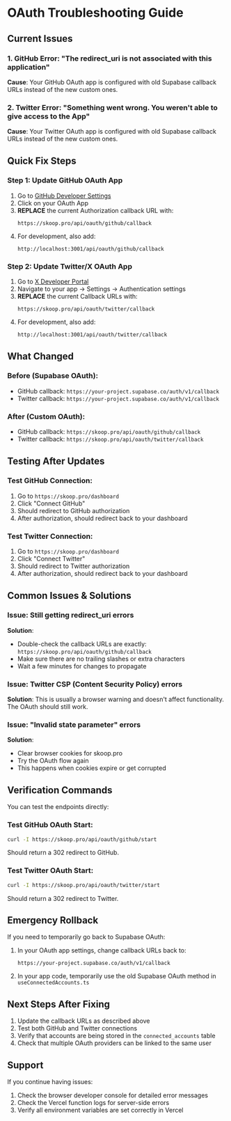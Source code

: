 # OAuth Troubleshooting Guide

## Current Issues

### 1. GitHub Error: "The redirect_uri is not associated with this application"
**Cause**: Your GitHub OAuth app is configured with old Supabase callback URLs instead of the new custom ones.

### 2. Twitter Error: "Something went wrong. You weren't able to give access to the App"
**Cause**: Your Twitter OAuth app is configured with old Supabase callback URLs instead of the new custom ones.

## Quick Fix Steps

### Step 1: Update GitHub OAuth App
1. Go to [GitHub Developer Settings](https://github.com/settings/developers)
2. Click on your OAuth App
3. **REPLACE** the current Authorization callback URL with:
   ```
   https://skoop.pro/api/oauth/github/callback
   ```
4. For development, also add:
   ```
   http://localhost:3001/api/oauth/github/callback
   ```

### Step 2: Update Twitter/X OAuth App
1. Go to [X Developer Portal](https://developer.twitter.com/en/portal/dashboard)
2. Navigate to your app → Settings → Authentication settings
3. **REPLACE** the current Callback URLs with:
   ```
   https://skoop.pro/api/oauth/twitter/callback
   ```
4. For development, also add:
   ```
   http://localhost:3001/api/oauth/twitter/callback
   ```

## What Changed

### Before (Supabase OAuth):
- GitHub callback: `https://your-project.supabase.co/auth/v1/callback`
- Twitter callback: `https://your-project.supabase.co/auth/v1/callback`

### After (Custom OAuth):
- GitHub callback: `https://skoop.pro/api/oauth/github/callback`
- Twitter callback: `https://skoop.pro/api/oauth/twitter/callback`

## Testing After Updates

### Test GitHub Connection:
1. Go to `https://skoop.pro/dashboard`
2. Click "Connect GitHub"
3. Should redirect to GitHub authorization
4. After authorization, should redirect back to your dashboard

### Test Twitter Connection:
1. Go to `https://skoop.pro/dashboard`
2. Click "Connect Twitter"
3. Should redirect to Twitter authorization
4. After authorization, should redirect back to your dashboard

## Common Issues & Solutions

### Issue: Still getting redirect_uri errors
**Solution**: 
- Double-check the callback URLs are exactly: `https://skoop.pro/api/oauth/github/callback`
- Make sure there are no trailing slashes or extra characters
- Wait a few minutes for changes to propagate

### Issue: Twitter CSP (Content Security Policy) errors
**Solution**: This is usually a browser warning and doesn't affect functionality. The OAuth should still work.

### Issue: "Invalid state parameter" errors
**Solution**: 
- Clear browser cookies for skoop.pro
- Try the OAuth flow again
- This happens when cookies expire or get corrupted

## Verification Commands

You can test the endpoints directly:

### Test GitHub OAuth Start:
```bash
curl -I https://skoop.pro/api/oauth/github/start
```
Should return a 302 redirect to GitHub.

### Test Twitter OAuth Start:
```bash
curl -I https://skoop.pro/api/oauth/twitter/start
```
Should return a 302 redirect to Twitter.

## Emergency Rollback

If you need to temporarily go back to Supabase OAuth:

1. In your OAuth app settings, change callback URLs back to:
   ```
   https://your-project.supabase.co/auth/v1/callback
   ```

2. In your app code, temporarily use the old Supabase OAuth method in `useConnectedAccounts.ts`

## Next Steps After Fixing

1. Update the callback URLs as described above
2. Test both GitHub and Twitter connections
3. Verify that accounts are being stored in the `connected_accounts` table
4. Check that multiple OAuth providers can be linked to the same user

## Support

If you continue having issues:
1. Check the browser developer console for detailed error messages
2. Check the Vercel function logs for server-side errors
3. Verify all environment variables are set correctly in Vercel 